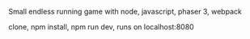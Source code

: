 

Small endless running game with node, javascript, phaser 3, webpack

clone,
npm install,
npm run dev,
runs on localhost:8080
